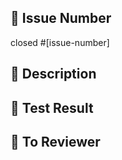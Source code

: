 ## 📒 Issue Number
<!-- 작업한 이슈 번호를 명시해주세요 -->
closed #[issue-number]

## 📒 Description
<!-- 작업 내용에 대한 설명을 적어주세요 -->

## 📒 Test Result
<!-- local에서 postman으로 요청한 결과를 첨부합니다 -->

## 📒 To Reviewer
<!-- 리뷰 받고 싶은 포인트를 작성합니다 -->
